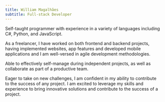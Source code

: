 ```yaml
---
title: William Magalhães
subtitle: Full-stack Developer
---
```


Self-taught programmer with experience in a variety of languages including C#, Python, and JavaScript.

As a freelancer, I have worked on both frontend and backend projects, having implemented websites, app features and developed mobile applications and I am well-versed in agile development methodologies.

Able to effectively self-manage during independent projects, as well as collaborate as part of a productive team.

Eager to take on new challenges, I am confident in my ability to contribute to the success of any project. I am excited to leverage my skills and experience to bring innovative solutions and contribute to the success of a project.
